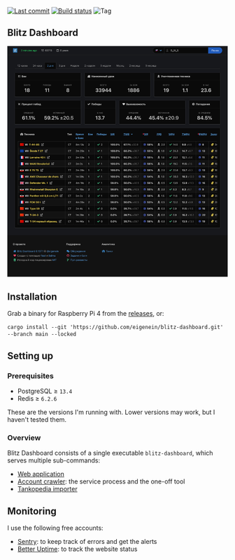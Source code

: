 [![Last commit](https://img.shields.io/github/last-commit/eigenein/blitz-dashboard?logo=github)](https://github.com/eigenein/blitz-dashboard/commits/master)
[![Build status](https://github.com/eigenein/blitz-dashboard/actions/workflows/check.yml/badge.svg)](https://github.com/eigenein/blitz-dashboard/actions)
![Tag](https://img.shields.io/github/v/tag/eigenein/blitz-dashboard)

## Blitz Dashboard

![Screenshot](screenshot.png)

## Installation

Grab a binary for Raspberry Pi 4 from the [releases](https://github.com/eigenein/blitz-dashboard/releases), or:

```shell
cargo install --git 'https://github.com/eigenein/blitz-dashboard.git' --branch main --locked
```

## Setting up

### Prerequisites

- PostgreSQL ≥ `13.4`
- Redis ≥ `6.2.6`

These are the versions I'm running with. Lower versions may work, but I haven't tested them.

### Overview

Blitz Dashboard consists of a single executable `blitz-dashboard`, which serves multiple sub-commands:

- [Web application](src/web.rs)
- [Account crawler](src/crawler.rs): the service process and the one-off tool
- [Tankopedia importer](src/tankopedia.rs)

## Monitoring

I use the following free accounts:

- [Sentry](https://sentry.io/): to keep track of errors and get the alerts
- [Better Uptime](https://betteruptime.com/): to track the website status
